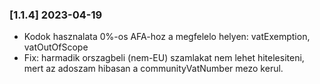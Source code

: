 ### [1.1.4] 2023-04-19

  * Kodok hasznalata 0%-os AFA-hoz a megfelelo helyen: vatExemption, vatOutOfScope
  * Fix: harmadik orszagbeli (nem-EU) szamlakat nem lehet hitelesiteni, mert az adoszam hibasan a communityVatNumber mezo kerul.

